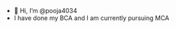 - 👋 Hi, I’m @pooja4034
- I have done my BCA and I am currently pursuing MCA


<!---
pooja4034/pooja4034 is a ✨ special ✨ repository because its `README.md` (this file) appears on your GitHub profile.
You can click the Preview link to take a look at your changes.
--->
